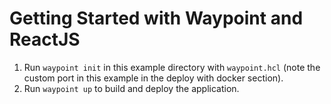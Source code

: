 # Getting Started with Waypoint and ReactJS

1. Run `waypoint init` in this example directory with `waypoint.hcl` 
(note the custom port in this example in the deploy with docker section).
1. Run `waypoint up` to build and deploy the application.
